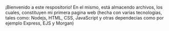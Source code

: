¡Bienvenido a este respositorio! En el mismo, está almacendo archivos, los cuales, constituyen mi primera pagina web (hecha con varias tecnologias, tales como: Nodejs, HTML, CSS, JavaScript y otras dependecias como por ejemplo Express, EJS y Morgan)
